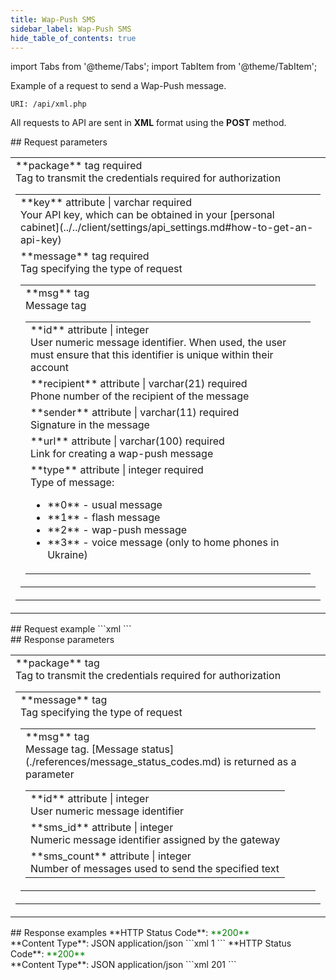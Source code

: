 ```yaml
---
title: Wap-Push SMS
sidebar_label: Wap-Push SMS
hide_table_of_contents: true
---
```


import Tabs from '@theme/Tabs';
import TabItem from '@theme/TabItem';

Example of a request to send a Wap-Push message.

`URI: /api/xml.php`

All requests to API are sent in **XML** format using the <a class="green-text">**POST**</a> method.

<div class="post-wrap">
    <div class="post-item">
        <div class="item-content">
            <div class="request-parameters">
            ## Request parameters
            <table class="t1">
                <tbody>
                    <tr>
                        <td>
                            <a class="name">**package**</a>
                            <a class="type">tag</a>
                            <a class="required">required</a> <br/>
                            <a class="description">Tag to transmit the credentials required for authorization</a>
                            <table class="t2">
                            <tbody>
                                <tr>
                                    <td>
                                        <a class="attribute">**key**</a>
                                        <a class="type">attribute | varchar</a>
                                        <a class="required">required</a> <br/>
                                        <a class="description">Your API key, which can be obtained in your [personal cabinet](../../client/settings/api_settings.md#how-to-get-an-api-key)</a>
                                    </td>
                                </tr>
                                <tr>
                                    <td>
                                        <a class="name">**message**</a>
                                        <a class="type">tag</a>
                                        <a class="required">required</a> <br/>
                                        <a class="description">Tag specifying the type of request</a>
                                        <table class="t2">
                                        <tbody>
                                            <tr>
                                                <td>
                                                    <a class="name">**msg**</a>
                                                    <a class="type">tag</a><br/>
                                                    <a class="description">Message tag</a>
                                                    <table class="t2">
                                                    <tbody>
                                                        <tr>
                                                            <td>
                                                                <a class="attribute">**id**</a>
                                                                <a class="type">attribute | integer</a><br/>
                                                                <a class="description">User numeric message identifier. When used, the user must ensure that this identifier is unique within their account</a>
                                                            </td>
                                                        </tr>
                                                        <tr>
                                                            <td>
                                                                <a class="attribute">**recipient**</a>
                                                                <a class="type">attribute | varchar(21)</a>
                                                                <a class="required">required</a> <br/>
                                                                <a class="description">Phone number of the recipient of the message</a>
                                                            </td>
                                                        </tr>
                                                        <tr>
                                                            <td>
                                                                <a class="attribute">**sender**</a>
                                                                <a class="type">attribute | varchar(11)</a>
                                                                <a class="required">required</a> <br/>
                                                                <a class="description">Signature in the message</a>
                                                            </td>
                                                        </tr>
                                                        <tr>
                                                            <td>
                                                                <a class="attribute">**url**</a>
                                                                <a class="type">attribute | varchar(100)</a>
                                                                <a class="required">required</a> <br/>
                                                                <a class="description">Link for creating a wap-push message</a>
                                                            </td>
                                                        </tr>
                                                        <tr>
                                                            <td>
                                                                <a class="attribute">**type**</a>
                                                                <a class="type">attribute | integer</a>
                                                                <a class="required">required</a> <br/>
                                                                <a class="description">Type of message: <ul><li>**0** - usual message</li><li>**1** - flash message</li><li>**2** - wap-push message</li><li>**3** - voice message (only to home phones in Ukraine)</li></ul></a>
                                                            </td>
                                                        </tr>
                                                    </tbody>
                                                    </table>
                                                </td>
                                            </tr>
                                        </tbody>
                                    </table>
                                    </td>
                                </tr>
                            </tbody>
                        </table>
                        </td>
                    </tr>
                </tbody>
            </table>
            </div>
        </div>
    </div>
    <div class="post-item">
        <div class="item-content">
            <div class="request-example">
                ## Request example
                ```xml
                <?xml version="1.0" encoding="utf-8" ?>
                <package key="bb56a4369eb19***cfec6d1776bd25">
                    <message>
                        <msg id="1234" recipient="+380971234567" sender="SMSTest" url="http://www.url.com" type="2"></msg>
                    </message>
                </package>
                ```
            </div>
        </div>
    </div>
    <div class="post-item">
        <div class="item-content">
            <div class="response-parameters">
            ## Response parameters
            <table class="t1">
                <tbody>
                    <tr>
                        <td>
                            <a class="name">**package**</a>
                            <a class="type">tag</a> <br/>
                            <a class="description">Tag to transmit the credentials required for authorization</a>
                            <table class="t2">
                            <tbody>
                                <tr>
                                    <td>
                                        <a class="name">**message**</a>
                                        <a class="type">tag</a> <br/>
                                        <a class="description">Tag specifying the type of request</a>
                                        <table class="t2">
                                        <tbody>
                                            <tr>
                                                <td>
                                                    <a class="name">**msg**</a>
                                                    <a class="type">tag</a> <br/>
                                                    <a class="description">Message tag. [Message status](./references/message_status_codes.md) is returned as a parameter</a>
                                                    <table class="t2">
                                                    <tbody>
                                                        <tr>
                                                            <td>
                                                                <a class="attribute">**id**</a>
                                                                <a class="type">attribute | integer</a><br/>
                                                                <a class="description">User numeric message identifier</a>
                                                            </td>
                                                        </tr>
                                                        <tr>
                                                            <td>
                                                                <a class="attribute">**sms_id**</a>
                                                                <a class="type">attribute | integer</a> <br/>
                                                                <a class="description">Numeric message identifier assigned by the gateway</a>
                                                            </td>
                                                        </tr>
                                                        <tr>
                                                            <td>
                                                                <a class="attribute">**sms_count**</a>
                                                                <a class="type">attribute | integer</a> <br/>
                                                                <a class="description">Number of messages used to send the specified text</a>
                                                            </td>
                                                        </tr>
                                                    </tbody>
                                                    </table>
                                                </td>
                                            </tr>
                                        </tbody>
                                    </table>
                                    </td>
                                </tr>
                            </tbody>
                        </table>
                        </td>
                    </tr>
                </tbody>
            </table>
            </div>
        </div>
    </div>
    <div class="post-item">
        <div class="item-content">
            <div class="response-example">
                ## Response examples
                <Tabs
                groupId="response-examples"
                defaultValue="successful"
                values={[
                    { label: 'Successful', value: 'successful', },
                    { label: 'Wrong message ID', value: 'error', }
                ]}
                >
                <TabItem value="successful">
                **HTTP Status Code**: <font color="green">**200**</font> <br/> **Content Type**: JSON application/json
                ```xml
                <?xml version="1.0" encoding="utf-8" ?>
                <package>
                    <message>
                        <msg id="1234" sms_id="1234568" sms_count="1">1</msg>
                    </message>
                </package>
                ```
                </TabItem>
                <TabItem value="error">
                **HTTP Status Code**: <font color="green">**200**</font> <br/> **Content Type**: JSON application/json
                ```xml
                <?xml version="1.0" encoding="utf-8" ?>
                <package>
                    <message>
                        <msg id="7777" sms_id="0" sms_count="1">201</msg>
                    </message>
                </package>
                ```
                </TabItem>
                </Tabs>
            </div>
        </div>
    </div>
</div>
